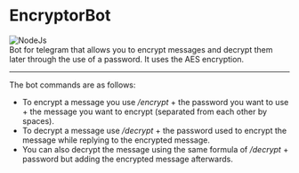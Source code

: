 # EncryptorBot

![NodeJs](https://camo.githubusercontent.com/faec9d89bd2c7d47b91d988dcd0f27011c27e8191d45836cfa36bf2b3c2a92bd/68747470733a2f2f696d672e736869656c64732e696f2f7374617469632f76313f7374796c653d666f722d7468652d6261646765266d6573736167653d4e6f64652e6a7326636f6c6f723d333339393333266c6f676f3d4e6f64652e6a73266c6f676f436f6c6f723d464646464646266c6162656c3d)
<br />
Bot for telegram that allows you to encrypt messages and decrypt them later through the use of a password. It uses the AES encryption.
* * *
The bot commands are as follows:
* To encrypt a message you use */encrypt* + the password you want to use + the message you want to encrypt (separated from each other by spaces).
* To decrypt a message use */decrypt* + the password used to encrypt the message while replying to the encrypted message.
* You can also decrypt the message using the same formula of */decrypt* + password but adding the encrypted message afterwards.
